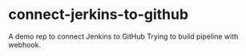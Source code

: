 # connect-jerkins-to-github
A demo rep to connect Jenkins to GitHub 
Trying to build pipeline with webhook.
